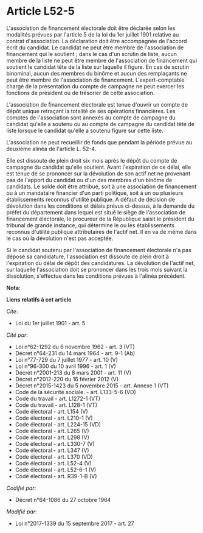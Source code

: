 # Article L52-5

L'association de financement électorale doit être déclarée selon les modalités prévues par l'article 5 de la loi du 1er
juillet 1901 relative au contrat d'association. La déclaration doit être accompagnée de l'accord écrit du candidat. Le
candidat ne peut être membre de l'association de financement qui le soutient ; dans le cas d'un scrutin de liste, aucun
membre de la liste ne peut être membre de l'association de financement qui soutient le candidat tête de la liste sur laquelle
il figure. En cas de scrutin binominal, aucun des membres du binôme et aucun des remplaçants ne peut être membre de
l'association de financement. L'expert-comptable chargé de la présentation du compte de campagne ne peut exercer les
fonctions de président ou de trésorier de cette association.

L'association de financement électorale est tenue d'ouvrir un compte de dépôt unique retraçant la totalité de ses opérations
financières. Les comptes de l'association sont annexés au compte de campagne du candidat qu'elle a soutenu ou au compte de
campagne du candidat tête de liste lorsque le candidat qu'elle a soutenu figure sur cette liste.

L'association ne peut recueillir de fonds que pendant la période prévue au deuxième alinéa de l'article L. 52-4. 

Elle est dissoute de plein droit six mois après le dépôt du compte de campagne du candidat qu'elle soutient. Avant
l'expiration de ce délai, elle est tenue de se prononcer sur la dévolution de son actif net ne provenant pas de l'apport du
candidat ou d'un des membres d'un binôme de candidats. Le solde doit être attribué, soit à une association de financement ou
à un mandataire financier d'un parti politique, soit à un ou plusieurs établissements reconnus d'utilité publique. A défaut
de décision de dévolution dans les conditions et délais prévus ci-dessus, à la demande du préfet du département dans lequel
est situé le siège de l'association de financement électorale, le procureur de la République saisit le président du tribunal
de grande instance, qui détermine le ou les établissements reconnus d'utilité publique attributaires de l'actif net. Il en va
de même dans le cas où la dévolution n'est pas acceptée.

Si le candidat soutenu par l'association de financement électorale n'a pas déposé sa candidature, l'association est dissoute
de plein droit à l'expiration du délai de dépôt des candidatures. La dévolution de l'actif net, sur laquelle l'association
doit se prononcer dans les trois mois suivant la dissolution, s'effectue dans les conditions prévues à l'alinéa précédent.

**Nota:**



**Liens relatifs à cet article**

_Cite_:

  - Loi du 1er juillet 1901 - art. 5

_Cité par_:

  - Loi n°62-1292 du 6 novembre 1962 - art. 3 (VT)
  - Décret n°64-231 du 14 mars 1964 - art. 9-1 (Ab)
  - Loi n°77-729 du 7 juillet 1977 - art. 10 (V)
  - Loi n°96-300 du 10 avril 1996 - art. 1 (V)
  - Décret n°2001-213 du 8 mars 2001 - art. 11 (V)
  - Décret n°2012-220 du 16 février 2012 (V)
  - Décret n°2015-1423 du 5 novembre 2015 - art. Annexe 1 (VT)
  - Code de la sécurité sociale. - art. L133-5-6 (VD)
  - Code du travail - art. L1272-1 (VT)
  - Code du travail - art. L128-1 (VT)
  - Code électoral - art. L154 (V)
  - Code électoral - art. L210-1 (V)
  - Code électoral - art. L224-15 (VD)
  - Code électoral - art. L265 (V)
  - Code électoral - art. L298 (V)
  - Code électoral - art. L330-7 (V)
  - Code électoral - art. L347 (V)
  - Code électoral - art. L370 (VD)
  - Code électoral - art. L52-4 (V)
  - Code électoral - art. L52-6-1 (V)
  - Code électoral - art. R39-1-B (V)

_Codifié par_:

  - Décret n°64-1086 du 27 octobre 1964

_Modifié par_:

  - Loi n°2017-1339 du 15 septembre 2017 - art. 27
